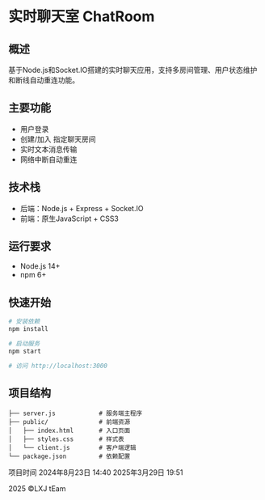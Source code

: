 # 实时聊天室 ChatRoom

## 概述
基于Node.js和Socket.IO搭建的实时聊天应用，支持多房间管理、用户状态维护和断线自动重连功能。

## 主要功能
- 用户登录
- 创建/加入 指定聊天房间
- 实时文本消息传输
- 网络中断自动重连

## 技术栈
- 后端：Node.js + Express + Socket.IO
- 前端：原生JavaScript + CSS3

## 运行要求
- Node.js 14+  
- npm 6+  

## 快速开始
```bash
# 安装依赖
npm install

# 启动服务
npm start

# 访问 http://localhost:3000
```

## 项目结构
```
├── server.js            # 服务端主程序
├── public/              # 前端资源
│   ├── index.html       # 入口页面  
│   ├── styles.css       # 样式表
│   └── client.js        # 客户端逻辑
└── package.json         # 依赖配置
```

项目时间
2024年8月23日 14:40
2025年3月29日 19:51

2025 ©️LXJ tEam
